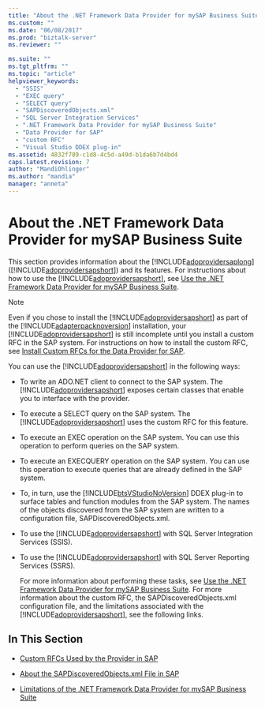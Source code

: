 ```yaml
---
title: "About the .NET Framework Data Provider for mySAP Business Suite | Microsoft Docs"
ms.custom: ""
ms.date: "06/08/2017"
ms.prod: "biztalk-server"
ms.reviewer: ""

ms.suite: ""
ms.tgt_pltfrm: ""
ms.topic: "article"
helpviewer_keywords: 
  - "SSIS"
  - "EXEC query"
  - "SELECT query"
  - "SAPDiscoveredObjects.xml"
  - "SQL Server Integration Services"
  - ".NET Framework Data Provider for mySAP Business Suite"
  - "Data Provider for SAP"
  - "custom RFC"
  - "Visual Studio DDEX plug-in"
ms.assetid: 4832f789-c1d8-4c5d-a49d-b1da6b7d4bd4
caps.latest.revision: 7
author: "MandiOhlinger"
ms.author: "mandia"
manager: "anneta"
---
```

# About the .NET Framework Data Provider for mySAP Business Suite
This section provides information about the [!INCLUDE[adoprovidersaplong](../../includes/adoprovidersaplong-md.md)] ([!INCLUDE[adoprovidersapshort](../../includes/adoprovidersapshort-md.md)]) and its features. For instructions about how to use the [!INCLUDE[adoprovidersapshort](../../includes/adoprovidersapshort-md.md)], see [Use the .NET Framework Data Provider for mySAP Business Suite](../../adapters-and-accelerators/adapter-sap/use-the-net-framework-data-provider-for-mysap-business-suite.md).  
  
> [!NOTE]
>  Even if you chose to install the [!INCLUDE[adoprovidersapshort](../../includes/adoprovidersapshort-md.md)] as part of the [!INCLUDE[adapterpacknoversion](../../includes/adapterpacknoversion-md.md)] installation, your [!INCLUDE[adoprovidersapshort](../../includes/adoprovidersapshort-md.md)] is still incomplete until you install a custom RFC in the SAP system. For instructions on how to install the custom RFC, see [Install Custom RFCs for the Data Provider for SAP](../../adapters-and-accelerators/adapter-sap/install-custom-rfcs-for-the-data-provider-for-sap.md).  
  
 You can use the [!INCLUDE[adoprovidersapshort](../../includes/adoprovidersapshort-md.md)] in the following ways:  
  
- To write an ADO.NET client to connect to the SAP system. The [!INCLUDE[adoprovidersapshort](../../includes/adoprovidersapshort-md.md)] exposes certain classes that enable you to interface with the provider.  
  
- To execute a SELECT query on the SAP system. The [!INCLUDE[adoprovidersapshort](../../includes/adoprovidersapshort-md.md)] uses the custom RFC for this feature.  
  
- To execute an EXEC operation on the SAP system. You can use this operation to perform queries on the SAP system.  
  
- To execute an EXECQUERY operation on the SAP system. You can use this operation to execute queries that are already defined in the SAP system.  
  
- To, in turn, use the [!INCLUDE[btsVStudioNoVersion](../../includes/btsvstudionoversion-md.md)] DDEX plug-in to surface tables and function modules from the SAP system. The names of the objects discovered from the SAP system are written to a configuration file, SAPDiscoveredObjects.xml.  
  
- To use the [!INCLUDE[adoprovidersapshort](../../includes/adoprovidersapshort-md.md)] with SQL Server Integration Services (SSIS).  
  
- To use the [!INCLUDE[adoprovidersapshort](../../includes/adoprovidersapshort-md.md)] with SQL Server Reporting Services (SSRS).  
  
  For more information about performing these tasks, see [Use the .NET Framework Data Provider for mySAP Business Suite](../../adapters-and-accelerators/adapter-sap/use-the-net-framework-data-provider-for-mysap-business-suite.md). For more information about the custom RFC, the SAPDiscoveredObjects.xml configuration file, and the limitations associated with the [!INCLUDE[adoprovidersapshort](../../includes/adoprovidersapshort-md.md)], see the following links.  
  
## In This Section  
  
-   [Custom RFCs Used by the Provider in SAP](../../adapters-and-accelerators/adapter-sap/custom-rfcs-used-by-the-provider-in-sap.md)  
  
-   [About the SAPDiscoveredObjects.xml File in SAP](../../adapters-and-accelerators/adapter-sap/about-the-sapdiscoveredobjects-xml-file-in-sap.md)  
  
-   [Limitations of the .NET Framework Data Provider for mySAP Business Suite](../../adapters-and-accelerators/adapter-sap/limitations-of-the-net-framework-data-provider-for-mysap-business-suite.md)
